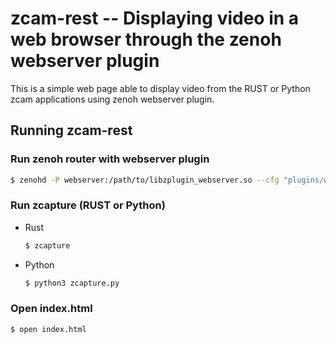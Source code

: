 # zcam-rest -- Displaying video in a web browser through the zenoh webserver plugin
This is a simple web page able to display video from the RUST or Python zcam applications using zenoh webserver plugin.

## Running zcam-rest

### Run zenoh router with webserver plugin

```bash
$ zenohd -P webserver:/path/to/libzplugin_webserver.so --cfg "plugins/webserver:{http_port:8080,}"
```

### Run zcapture (RUST or Python)

- Rust
    ```bash
    $ zcapture
    ```
- Python
    ```bash
    $ python3 zcapture.py
    ```

### Open index.html

```bash
$ open index.html
```
